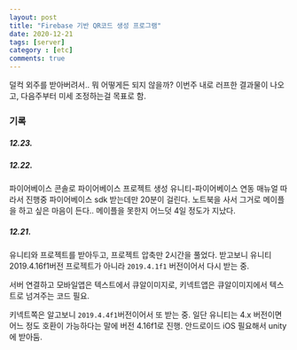```yaml
---
layout: post
title: "Firebase 기반 QR코드 생성 프로그램"
date: 2020-12-21
tags: [server]
category : [etc]
comments: true
---
```


덜컥 외주를 받아버려서.. 뭐 어떻게든 되지 않을까? 이번주 내로 러프한 결과물이 나오고, 다음주부터 미세 조정하는걸 목표로 함.

### 기록

##### 12.23.


##### 12.22.
파이어베이스 콘솔로 파이어베이스 프로젝트 생성
유니티-파이어베이스 연동 매뉴얼 따라서 진행중
파이어베이스 sdk 받는데만 20분이 걸린다. 노트북을 사서 그거로 메이플을 하고 싶은 마음이 든다.. 메이플을 못한지 어느덧 4일 정도가 지났다.

##### 12.21.
유니티와 프로젝트를 받아두고, 프로젝트 압축만 2시간을 풀었다. 받고보니 유니티 2019.4.16f1버전 프로젝트가 아니라 `2019.4.1f1` 버전이어서 다시 받는 중.

서버 연결하고 모바일앱은 텍스트에서 큐알이미지로, 키넥트앱은 큐알이미지에서 텍스트로 넘겨주는 코드 필요.

키넥트쪽은 알고보니 `2019.4.4f1`버전이어서 또 받는 중.
일단 유니티는 4.x 버전이면 어느 정도 호환이 가능하다는 말에 버전 4.16f1로 진행.
안드로이드 iOS 필요해서 unity에 받아둠.
